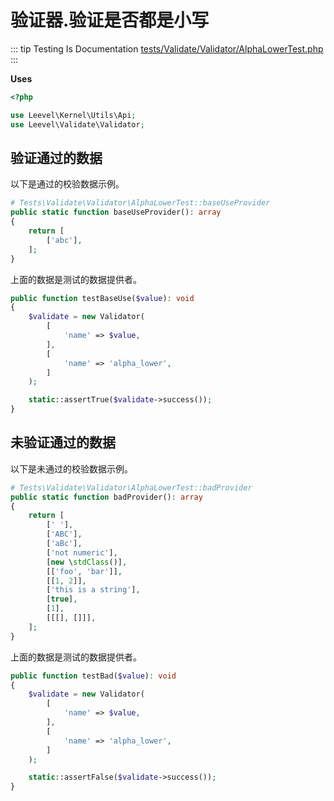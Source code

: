 # 验证器.验证是否都是小写

::: tip Testing Is Documentation
[tests/Validate/Validator/AlphaLowerTest.php](https://github.com/hunzhiwange/framework/blob/master/tests/Validate/Validator/AlphaLowerTest.php)
:::

**Uses**

``` php
<?php

use Leevel\Kernel\Utils\Api;
use Leevel\Validate\Validator;
```

## 验证通过的数据

以下是通过的校验数据示例。

``` php
# Tests\Validate\Validator\AlphaLowerTest::baseUseProvider
public static function baseUseProvider(): array
{
    return [
        ['abc'],
    ];
}
```

上面的数据是测试的数据提供者。

``` php
public function testBaseUse($value): void
{
    $validate = new Validator(
        [
            'name' => $value,
        ],
        [
            'name' => 'alpha_lower',
        ]
    );

    static::assertTrue($validate->success());
}
```

## 未验证通过的数据

以下是未通过的校验数据示例。

``` php
# Tests\Validate\Validator\AlphaLowerTest::badProvider
public static function badProvider(): array
{
    return [
        [' '],
        ['ABC'],
        ['aBc'],
        ['not numeric'],
        [new \stdClass()],
        [['foo', 'bar']],
        [[1, 2]],
        ['this is a string'],
        [true],
        [1],
        [[[], []]],
    ];
}
```

上面的数据是测试的数据提供者。

``` php
public function testBad($value): void
{
    $validate = new Validator(
        [
            'name' => $value,
        ],
        [
            'name' => 'alpha_lower',
        ]
    );

    static::assertFalse($validate->success());
}
```